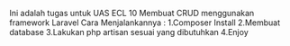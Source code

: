 Ini adalah tugas untuk UAS ECL 10
Membuat CRUD menggunakan framework Laravel
Cara Menjalankannya :
1.Composer Install
2.Membuat database
3.Lakukan php artisan sesuai yang dibutuhkan
4.Enjoy
